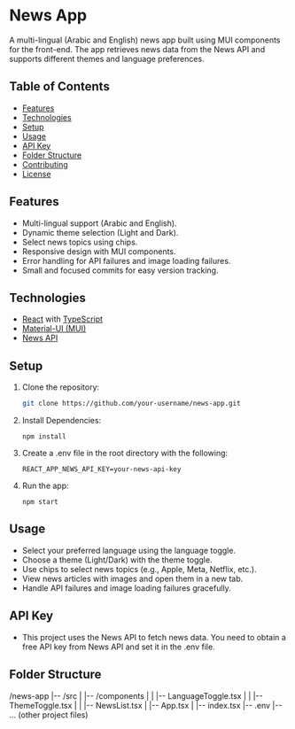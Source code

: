 # News App

A multi-lingual (Arabic and English) news app built using MUI components for the front-end. The app retrieves news data from the News API and supports different themes and language preferences.

## Table of Contents

- [Features](#features)
- [Technologies](#technologies)
- [Setup](#setup)
- [Usage](#usage)
- [API Key](#api-key)
- [Folder Structure](#folder-structure)
- [Contributing](#contributing)
- [License](#license)

## Features

- Multi-lingual support (Arabic and English).
- Dynamic theme selection (Light and Dark).
- Select news topics using chips.
- Responsive design with MUI components.
- Error handling for API failures and image loading failures.
- Small and focused commits for easy version tracking.

## Technologies

- [React](https://reactjs.org/) with [TypeScript](https://www.typescriptlang.org/)
- [Material-UI (MUI)](https://mui.com/)
- [News API](https://newsapi.org/)

## Setup

1. Clone the repository:

   ```bash
   git clone https://github.com/your-username/news-app.git
   ```

2. Install Dependencies:

   ```cd mui-news-app
   npm install
   ```

3. Create a .env file in the root directory with the following:

   ```
   REACT_APP_NEWS_API_KEY=your-news-api-key
   ```

4. Run the app:

   ```
   npm start
   ```

## Usage

- Select your preferred language using the language toggle.
- Choose a theme (Light/Dark) with the theme toggle.
- Use chips to select news topics (e.g., Apple, Meta, Netflix, etc.).
- View news articles with images and open them in a new tab.
- Handle API failures and image loading failures gracefully.

## API Key

- This project uses the News API to fetch news data. You need to obtain a free API key from News API and set it in the .env file.

## Folder Structure

/news-app
|-- /src
| |-- /components
| | |-- LanguageToggle.tsx
| | |-- ThemeToggle.tsx
| | |-- NewsList.tsx
| |-- App.tsx
| |-- index.tsx
|-- .env
|-- ... (other project files)

